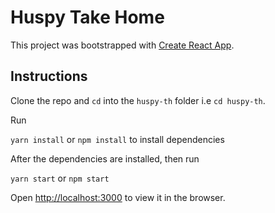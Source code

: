 # Huspy Take Home

This project was bootstrapped with [Create React App](https://github.com/facebook/create-react-app).

## Instructions

Clone the repo and `cd` into the `huspy-th` folder i.e `cd huspy-th`.

Run

`yarn install` or `npm install` to install dependencies

After the dependencies are installed, then run

`yarn start` or `npm start`

Open [http://localhost:3000](http://localhost:3000) to view it in the browser.
